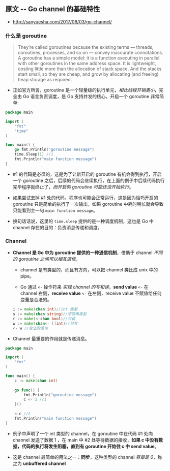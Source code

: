 ## 原文 -- Go channel 的基础特性
* http://sanyuesha.com/2017/08/03/go-channel/


### 什么是 goroutine
> They’re called goroutines because the existing terms — threads, coroutines, processes, and so on — convey inaccurate connotations. A goroutine has a simple model: it is a function executing in parallel with other goroutines in the same address space. It is lightweight, costing little more than the allocation of stack space. And the stacks start small, so they are cheap, and grow by allocating (and freeing) heap storage as required.

* 正如官方所言，goroutine 是一个轻量级的执行单元，_相比线程开销更小_，完全由 Go 语言负责调度，是 Go 支持并发的核心。开启一个 goroutine 非常简单:
```go
package main

import (
	"fmt"
	"time"
)

func main() {
	go fmt.Println("goroutine message")
	time.Sleep(1) //1
	fmt.Println("main function message")
}
```

* #1 的代码是必须的，这是为了让新开启的 goroutine 有机会得到执行，开启一个 goroutine 之后，后续的代码会继续执行，在上面的例子中后续代码执行完毕程序就终止了，_而开启的 goroutine 可能还没开始执行_。

* 如果尝试去掉 #1 处的代码，程序也可能会正常运行，这是因为恰巧开启的 goroutine 只是简单的执行了一次输出，如果 goroutine 中耗时稍长就会导致只能看到主一句 `main function message`。

* 换句话话说，这里的 `time.sleep` 提供的是一种调度机制，这也是 Go 中 channel 存在的目的：负责消息传递和调度。


### Channel
* __Channel 是 Go 中为 goroutine 提供的一种通信机制__，借助于 channel _不同的 goroutine 之间可以相互通信_。
    * channel 是有类型的，而且有方向，可以把 channel 类比成 unix 中的 pipe。
    
    * Go 通过 `<-` 操作符来 _实现 channel 的写和读_，__send value__ `<-` 在 channel 右侧，__receive value__ `<-` 在左侧，receive value 不赋值给任何变量是合法的。

    ```go
    i := make(chan int)//int 类型
    s := make(chan string)//字符串类型
    r := make(<-chan bool)//只读
    w := make(chan<- []int)//只写
    <- w //合法的语句
    ```

* Channel 最重要的作用就是传递消息。
```go
package main

import (
	"fmt"
)

func main() {
	c := make(chan int)
    
    go func() {
		fmt.Println("goroutine message")
		c <- 1 //1
    }()
    
	<-c //2
	fmt.Println("main function message")
}
```
* 例子中声明了一个 int 类型的 channel，在 goroutine 中在代码 #1 处向 channel 发送了数据 1 ，在 main 中 #2 处等待数据的接收，__如果 c 中没有数据，代码的执行将发生阻塞，直到有 goroutine 开始往 c 中 send value__。

* 这是 channel 最简单的用法之一：__同步__，这种类型的 channel _容量是 0_，称之为 __unbuffered channel__
